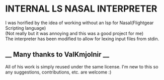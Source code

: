 # __INTERNAL LS NASAL INTERPRETER__
 I was horified by the idea of working without an lsp for Nasal(Flightgear Scripting language)
 <br>
 (Not really but it was annoying and this was a good project for me)
 <br>
 The interpreter has been modified to allow for lexing input files from stdin.
## __ Many thanks to ValKmjolnir __
All of his work is simply reused under the same license. 
I'm new to this so any suggestions, contributions, etc. are welcome :)
